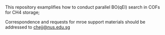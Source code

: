 This repository examplifies how to conduct parallel BO(qEI) search in COFs for CH4 storage;

Correspondence and requests for mroe support materials should be addressed to chejj@nus.edu.sg
